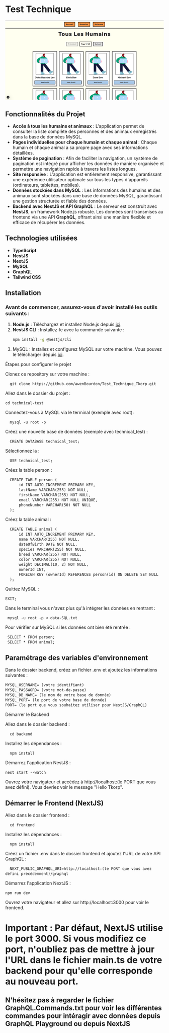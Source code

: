 # Test Technique

![Preview](./preview.png)

## Fonctionnalités du Projet

- **Accès à tous les humains et animaux** : L'application permet de consulter la liste complète des personnes et des animaux enregistrés dans la base de données MySQL.
- **Pages individuelles pour chaque humain et chaque animal** : Chaque humain et chaque animal a sa propre page avec ses informations détaillées.
- **Système de pagination** : Afin de faciliter la navigation, un système de pagination est intégré pour afficher les données de manière organisée et permettre une navigation rapide à travers les listes longues.
- **Site responsive** : L'application est entièrement responsive, garantissant une expérience utilisateur optimale sur tous les types d'appareils (ordinateurs, tablettes, mobiles).
- **Données stockées dans MySQL** : Les informations des humains et des animaux sont stockées dans une base de données MySQL, garantissant une gestion structurée et fiable des données.
- **Backend avec NestJS et API GraphQL** : Le serveur est construit avec **NestJS**, un framework Node.js robuste. Les données sont transmises au frontend via une API **GraphQL**, offrant ainsi une manière flexible et efficace de récupérer les données.


## Technologies utilisées

- **TypeScript**
- **NestJS**
- **NextJS**
- **MySQL** 
- **GraphQL**
- **Tailwind CSS**

## Installation

### Avant de commencer, assurez-vous d'avoir installé les outils suivants :

1. **Node.js** : Téléchargez et installez Node.js depuis [ici](https://nodejs.org).
2. **NestJS CLI** : Installez-le avec la commande suivante :
   ```bash
   npm install -g @nestjs/cli

3.   MySQL : Installez et configurez MySQL sur votre machine. Vous pouvez le télécharger depuis [ici](https://dev.mysql.com/downloads/installer/).

Étapes pour configurer le projet

Clonez ce repository sur votre machine :

      git clone https://github.com/awenBourdon/Test_Technique_Tkorp.git

Allez dans le dossier du projet :

    cd technical-test

Connectez-vous à MySQL via le terminal (exemple avec root):

      mysql -u root -p

Créez une nouvelle base de données (exemple avec technical_test) :

      CREATE DATABASE technical_test;

Sélectionnez la :

      USE technical_test;

Créez la table person :

      CREATE TABLE person (
          id INT AUTO_INCREMENT PRIMARY KEY,
          lastName VARCHAR(255) NOT NULL,
          firstName VARCHAR(255) NOT NULL,
          email VARCHAR(255) NOT NULL UNIQUE,
          phoneNumber VARCHAR(50) NOT NULL
      );

Créez la table animal :

      CREATE TABLE animal (
          id INT AUTO_INCREMENT PRIMARY KEY,
          name VARCHAR(255) NOT NULL,
          dateOfBirth DATE NOT NULL,
          species VARCHAR(255) NOT NULL,
          breed VARCHAR(255) NOT NULL,
          color VARCHAR(255) NOT NULL,
          weight DECIMAL(10, 2) NOT NULL,
          ownerId INT,
          FOREIGN KEY (ownerId) REFERENCES person(id) ON DELETE SET NULL
      );

Quittez MySQL :

    EXIT;

Dans le terminal vous n'avez plus qu'à intégrer les données en rentrant :

     mysql -u root -p < data-SQL.txt

Pour vérifier sur MySQL si les données ont bien été rentrée :

     SELECT * FROM person;
     SELECT * FROM animal;

## Paramétrage des variables d'environnement

Dans le dossier backend, créez un fichier .env et ajoutez les informations suivantes :

    MYSQL_USERNAME= (votre identifiant)
    MYSQL_PASSWORD= (votre mot-de-passe)
    MYSQL_DB_NAME= (le nom de votre base de donnée)
    MYSQL_PORT= (le port de votre base de donnée)
    PORT= (le port que vous souhaitez utiliser pour NestJS/GraphQL)

Démarrer le Backend

Allez dans le dossier backend :

      cd backend

Installez les dépendances :

      npm install

Démarrez l'application NestJS :

    nest start --watch

Ouvrez votre navigateur et accédez à http://localhost:(le PORT que vous avez défini). Vous devriez voir le message "Hello Tkorp".

## Démarrer le Frontend (NextJS)

Allez dans le dossier frontend :

      cd frontend

Installez les dépendances :

      npm install

Créez un fichier .env dans le dossier frontend et ajoutez l'URL de votre API GraphQL :

      NEXT_PUBLIC_GRAPHQL_URI=http://localhost:(le PORT que vous avez défini précédemment)/graphql

Démarrez l'application NextJS :

    npm run dev

Ouvrez votre navigateur et allez sur http://localhost:3000 pour voir le frontend.

# Important : Par défaut, NextJS utilise le port 3000. Si vous modifiez ce port, n'oubliez pas de mettre à jour l'URL dans le fichier main.ts de votre backend pour qu'elle corresponde au nouveau port.

## N'hésitez pas à regarder le fichier GraphQL.Commands.txt pour voir les différentes commandes pour intéragir avec données depuis GraphQL Playground ou depuis NextJS
